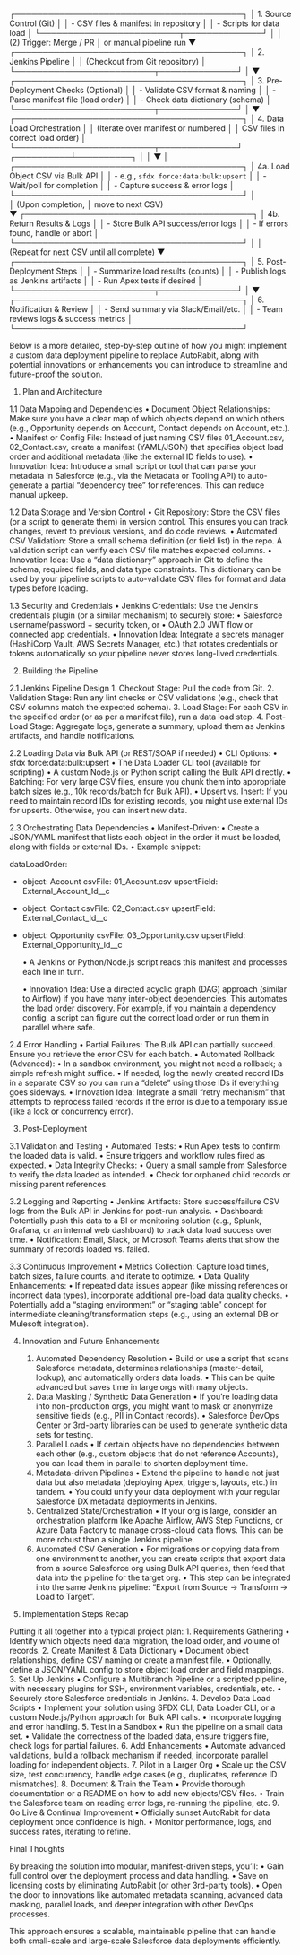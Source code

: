 ┌─────────────────────────────────────────┐
 │         1. Source Control (Git)        │
 │  - CSV files & manifest in repository  │
 │  - Scripts for data load               │
 └─────────────────────────┬──────────────┘
                           │
                           │  (2) Trigger: Merge / PR
                           │      or manual pipeline run
                           ▼
 ┌─────────────────────────────────────────┐
 │         2. Jenkins Pipeline            │
 │  (Checkout from Git repository)        │
 └─────────────────────────┬──────────────┘
                           │
                           ▼
 ┌─────────────────────────────────────────┐
 │  3. Pre-Deployment Checks (Optional)   │
 │  - Validate CSV format & naming        │
 │  - Parse manifest file (load order)    │
 │  - Check data dictionary (schema)      │
 └─────────────────────────┬──────────────┘
                           │
                           ▼
 ┌─────────────────────────────────────────┐
 │  4. Data Load Orchestration            │
 │  (Iterate over manifest or numbered    │
 │   CSV files in correct load order)     │
 └─────────────────────────┬──────────────┘
               ┌──────────┴──────────┐
               │                     │
               ▼                     │
 ┌─────────────────────────────────────────┐
 │    4a. Load Object CSV via Bulk API    │
 │  - e.g., `sfdx force:data:bulk:upsert` │
 │  - Wait/poll for completion            │
 │  - Capture success & error logs        │
 └─────────────────────────────────────────┘
               │                    
               │  (Upon completion, 
               │   move to next CSV)  
               ▼
 ┌─────────────────────────────────────────┐
 │    4b. Return Results & Logs           │
 │  - Store Bulk API success/error logs   │
 │  - If errors found, handle or abort    │
 └─────────────────────────────────────────┘
               │
               │ (Repeat for next CSV until all complete)
               ▼
 ┌─────────────────────────────────────────┐
 │       5. Post-Deployment Steps         │
 │  - Summarize load results (counts)     │
 │  - Publish logs as Jenkins artifacts   │
 │  - Run Apex tests if desired           │
 └─────────────────────────┬──────────────┘
                           │
                           ▼
 ┌─────────────────────────────────────────┐
 │        6. Notification & Review        │
 │  - Send summary via Slack/Email/etc.   │
 │  - Team reviews logs & success metrics │
 └─────────────────────────────────────────┘


Below is a more detailed, step-by-step outline of how you might implement a custom data deployment pipeline to replace AutoRabit, along with potential innovations or enhancements you can introduce to streamline and future-proof the solution.

1. Plan and Architecture

1.1 Data Mapping and Dependencies
	•	Document Object Relationships: Make sure you have a clear map of which objects depend on which others (e.g., Opportunity depends on Account, Contact depends on Account, etc.).
	•	Manifest or Config File: Instead of just naming CSV files 01_Account.csv, 02_Contact.csv, create a manifest (YAML/JSON) that specifies object load order and additional metadata (like the external ID fields to use).
	•	Innovation Idea: Introduce a small script or tool that can parse your metadata in Salesforce (e.g., via the Metadata or Tooling API) to auto-generate a partial “dependency tree” for references. This can reduce manual upkeep.

1.2 Data Storage and Version Control
	•	Git Repository: Store the CSV files (or a script to generate them) in version control. This ensures you can track changes, revert to previous versions, and do code reviews.
	•	Automated CSV Validation: Store a small schema definition (or field list) in the repo. A validation script can verify each CSV file matches expected columns.
	•	Innovation Idea: Use a “data dictionary” approach in Git to define the schema, required fields, and data type constraints. This dictionary can be used by your pipeline scripts to auto-validate CSV files for format and data types before loading.

1.3 Security and Credentials
	•	Jenkins Credentials: Use the Jenkins credentials plugin (or a similar mechanism) to securely store:
	•	Salesforce username/password + security token, or
	•	OAuth 2.0 JWT flow or connected app credentials.
	•	Innovation Idea: Integrate a secrets manager (HashiCorp Vault, AWS Secrets Manager, etc.) that rotates credentials or tokens automatically so your pipeline never stores long-lived credentials.

2. Building the Pipeline

2.1 Jenkins Pipeline Design
	1.	Checkout Stage: Pull the code from Git.
	2.	Validation Stage: Run any lint checks or CSV validations (e.g., check that CSV columns match the expected schema).
	3.	Load Stage: For each CSV in the specified order (or as per a manifest file), run a data load step.
	4.	Post-Load Stage: Aggregate logs, generate a summary, upload them as Jenkins artifacts, and handle notifications.

2.2 Loading Data via Bulk API (or REST/SOAP if needed)
	•	CLI Options:
	•	sfdx force:data:bulk:upsert
	•	The Data Loader CLI tool (available for scripting)
	•	A custom Node.js or Python script calling the Bulk API directly.
	•	Batching: For very large CSV files, ensure you chunk them into appropriate batch sizes (e.g., 10k records/batch for Bulk API).
	•	Upsert vs. Insert: If you need to maintain record IDs for existing records, you might use external IDs for upserts. Otherwise, you can insert new data.

2.3 Orchestrating Data Dependencies
	•	Manifest-Driven:
	•	Create a JSON/YAML manifest that lists each object in the order it must be loaded, along with fields or external IDs.
	•	Example snippet:

dataLoadOrder:
  - object: Account
    csvFile: 01_Account.csv
    upsertField: External_Account_Id__c
  - object: Contact
    csvFile: 02_Contact.csv
    upsertField: External_Contact_Id__c
  - object: Opportunity
    csvFile: 03_Opportunity.csv
    upsertField: External_Opportunity_Id__c


	•	A Jenkins or Python/Node.js script reads this manifest and processes each line in turn.

	•	Innovation Idea: Use a directed acyclic graph (DAG) approach (similar to Airflow) if you have many inter-object dependencies. This automates the load order discovery. For example, if you maintain a dependency config, a script can figure out the correct load order or run them in parallel where safe.

2.4 Error Handling
	•	Partial Failures: The Bulk API can partially succeed. Ensure you retrieve the error CSV for each batch.
	•	Automated Rollback (Advanced):
	•	In a sandbox environment, you might not need a rollback; a simple refresh might suffice.
	•	If needed, log the newly created record IDs in a separate CSV so you can run a “delete” using those IDs if everything goes sideways.
	•	Innovation Idea: Integrate a small “retry mechanism” that attempts to reprocess failed records if the error is due to a temporary issue (like a lock or concurrency error).

3. Post-Deployment

3.1 Validation and Testing
	•	Automated Tests:
	•	Run Apex tests to confirm the loaded data is valid.
	•	Ensure triggers and workflow rules fired as expected.
	•	Data Integrity Checks:
	•	Query a small sample from Salesforce to verify the data loaded as intended.
	•	Check for orphaned child records or missing parent references.

3.2 Logging and Reporting
	•	Jenkins Artifacts: Store success/failure CSV logs from the Bulk API in Jenkins for post-run analysis.
	•	Dashboard: Potentially push this data to a BI or monitoring solution (e.g., Splunk, Grafana, or an internal web dashboard) to track data load success over time.
	•	Notification: Email, Slack, or Microsoft Teams alerts that show the summary of records loaded vs. failed.

3.3 Continuous Improvement
	•	Metrics Collection: Capture load times, batch sizes, failure counts, and iterate to optimize.
	•	Data Quality Enhancements:
	•	If repeated data issues appear (like missing references or incorrect data types), incorporate additional pre-load data quality checks.
	•	Potentially add a “staging environment” or “staging table” concept for intermediate cleaning/transformation steps (e.g., using an external DB or Mulesoft integration).

4. Innovation and Future Enhancements
	1.	Automated Dependency Resolution
	•	Build or use a script that scans Salesforce metadata, determines relationships (master-detail, lookup), and automatically orders data loads.
	•	This can be quite advanced but saves time in large orgs with many objects.
	2.	Data Masking / Synthetic Data Generation
	•	If you’re loading data into non-production orgs, you might want to mask or anonymize sensitive fields (e.g., PII in Contact records).
	•	Salesforce DevOps Center or 3rd-party libraries can be used to generate synthetic data sets for testing.
	3.	Parallel Loads
	•	If certain objects have no dependencies between each other (e.g., custom objects that do not reference Accounts), you can load them in parallel to shorten deployment time.
	4.	Metadata-driven Pipelines
	•	Extend the pipeline to handle not just data but also metadata (deploying Apex, triggers, layouts, etc.) in tandem.
	•	You could unify your data deployment with your regular Salesforce DX metadata deployments in Jenkins.
	5.	Centralized State/Orchestration
	•	If your org is large, consider an orchestration platform like Apache Airflow, AWS Step Functions, or Azure Data Factory to manage cross-cloud data flows. This can be more robust than a single Jenkins pipeline.
	6.	Automated CSV Generation
	•	For migrations or copying data from one environment to another, you can create scripts that export data from a source Salesforce org using Bulk API queries, then feed that data into the pipeline for the target org.
	•	This step can be integrated into the same Jenkins pipeline: “Export from Source → Transform → Load to Target”.

5. Implementation Steps Recap

Putting it all together into a typical project plan:
	1.	Requirements Gathering
	•	Identify which objects need data migration, the load order, and volume of records.
	2.	Create Manifest & Data Dictionary
	•	Document object relationships, define CSV naming or create a manifest file.
	•	Optionally, define a JSON/YAML config to store object load order and field mappings.
	3.	Set Up Jenkins
	•	Configure a Multibranch Pipeline or a scripted pipeline, with necessary plugins for SSH, environment variables, credentials, etc.
	•	Securely store Salesforce credentials in Jenkins.
	4.	Develop Data Load Scripts
	•	Implement your solution using SFDX CLI, Data Loader CLI, or a custom Node.js/Python approach for Bulk API calls.
	•	Incorporate logging and error handling.
	5.	Test in a Sandbox
	•	Run the pipeline on a small data set.
	•	Validate the correctness of the loaded data, ensure triggers fire, check logs for partial failures.
	6.	Add Enhancements
	•	Automate advanced validations, build a rollback mechanism if needed, incorporate parallel loading for independent objects.
	7.	Pilot in a Larger Org
	•	Scale up the CSV size, test concurrency, handle edge cases (e.g., duplicates, reference ID mismatches).
	8.	Document & Train the Team
	•	Provide thorough documentation or a README on how to add new objects/CSV files.
	•	Train the Salesforce team on reading error logs, re-running the pipeline, etc.
	9.	Go Live & Continual Improvement
	•	Officially sunset AutoRabit for data deployment once confidence is high.
	•	Monitor performance, logs, and success rates, iterating to refine.

Final Thoughts

By breaking the solution into modular, manifest-driven steps, you’ll:
	•	Gain full control over the deployment process and data handling.
	•	Save on licensing costs by eliminating AutoRabit (or other 3rd-party tools).
	•	Open the door to innovations like automated metadata scanning, advanced data masking, parallel loads, and deeper integration with other DevOps processes.

This approach ensures a scalable, maintainable pipeline that can handle both small-scale and large-scale Salesforce data deployments efficiently.